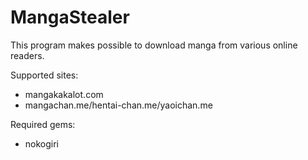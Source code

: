 # MangaStealer
This program makes possible to download manga from various online readers. 

Supported sites:
* mangakakalot.com
* mangachan.me/hentai-chan.me/yaoichan.me

Required gems:
* nokogiri
